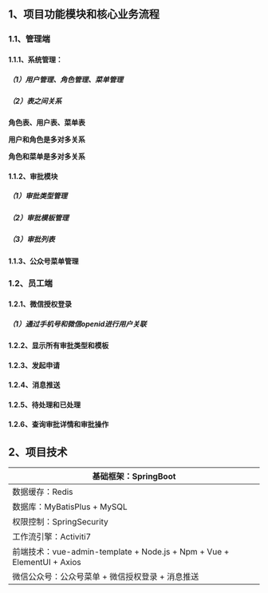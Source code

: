 ## 1、项目功能模块和核心业务流程

### 1.1、管理端

#### 1.1.1、系统管理：

##### （1）用户管理、角色管理、菜单管理

##### （2）表之间关系

**角色表、用户表、菜单表**

**用户和角色是多对多关系**

**角色和菜单是多对多关系**

#### 1.1.2、审批模块

##### （1）审批类型管理

##### （2）审批模板管理

##### （3）审批列表

#### 1.1.3、公众号菜单管理



### 1.2、员工端

#### 1.2.1、微信授权登录

##### （1）通过手机号和微信openid进行用户关联

#### 1.2.2、显示所有审批类型和模板

#### 1.2.3、发起申请

#### 1.2.4、消息推送

#### 1.2.5、待处理和已处理

#### 1.2.6、查询审批详情和审批操作



## 2、项目技术

| 基础框架：SpringBoot                                         |
| ------------------------------------------------------------ |
| 数据缓存：Redis                                              |
| 数据库：MyBatisPlus + MySQL                                  |
| 权限控制：SpringSecurity                                     |
| 工作流引擎：Activiti7                                        |
| 前端技术：vue-admin-template + Node.js + Npm + Vue + ElementUI + Axios |
| 微信公众号：公众号菜单 + 微信授权登录 + 消息推送             |

